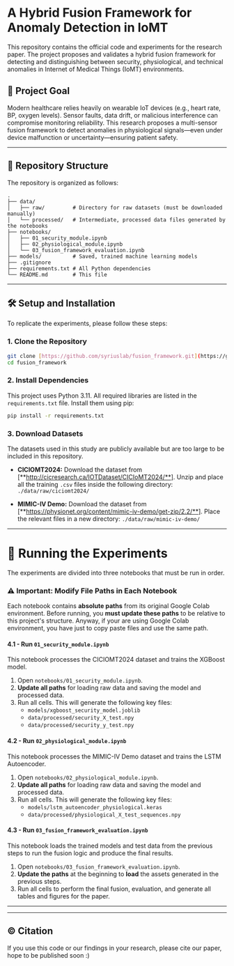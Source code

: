 # A Hybrid Fusion Framework for Anomaly Detection in IoMT

This repository contains the official code and experiments for the research paper. The project proposes and validates a hybrid fusion framework for detecting and distinguishing between security, physiological, and technical anomalies in Internet of Medical Things (IoMT) environments.

## 🎯 Project Goal

Modern healthcare relies heavily on wearable IoT devices (e.g., heart rate, BP, oxygen levels). Sensor faults, data drift, or malicious interference can compromise monitoring reliability. This research proposes a multi-sensor fusion framework to detect anomalies in physiological signals—even under device malfunction or uncertainty—ensuring patient safety.

---

## 📂 Repository Structure

The repository is organized as follows:

```
.
├── data/
│   ├── raw/         # Directory for raw datasets (must be downloaded manually)
│   └── processed/   # Intermediate, processed data files generated by the notebooks
├── notebooks/
│   ├── 01_security_module.ipynb
│   ├── 02_physiological_module.ipynb
│   └── 03_fusion_framework_evaluation.ipynb
├── models/          # Saved, trained machine learning models
├── .gitignore
├── requirements.txt # All Python dependencies
└── README.md        # This file
```

---


## 🛠️ Setup and Installation

To replicate the experiments, please follow these steps:

### 1. Clone the Repository
```bash
git clone [https://github.com/syriuslab/fusion_framework.git](https://github.com/syriuslab/fusion_framework.git)
cd fusion_framework
```

### 2. Install Dependencies
This project uses Python 3.11. All required libraries are listed in the `requirements.txt` file. Install them using pip:
```bash
pip install -r requirements.txt
```

### 3. Download Datasets
The datasets used in this study are publicly available but are too large to be included in this repository.

* **CICIOMT2024:** Download the dataset from [**http://cicresearch.ca/IOTDataset/CICIoMT2024/**]. Unzip and place all the training `.csv` files inside the following directory:
    `./data/raw/ciciomt2024/`

* **MIMIC-IV Demo:** Download the dataset from [**https://physionet.org/content/mimic-iv-demo/get-zip/2.2/**]. Place the relevant files in a new directory:
    `./data/raw/mimic-iv-demo/`

---
# 🚀 Running the Experiments

The experiments are divided into three notebooks that must be run in order.

### **⚠️ Important: Modify File Paths in Each Notebook**

Each notebook contains **absolute paths** from its original Google Colab environment. Before running, you **must update these paths** to be relative to this project's structure. Anyway, if your are using Google Colab environment, you have just to copy paste files and use the same path.

#### 4.1 - Run `01_security_module.ipynb`
This notebook processes the CICIOMT2024 dataset and trains the XGBoost model.
1.  Open `notebooks/01_security_module.ipynb`.
2.  **Update all paths** for loading raw data and saving the model and processed data.
3.  Run all cells. This will generate the following key files:
    * `models/xgboost_security_model.joblib`
    * `data/processed/security_X_test.npy`
    * `data/processed/security_y_test.npy`

#### 4.2 - Run `02_physiological_module.ipynb`
This notebook processes the MIMIC-IV Demo dataset and trains the LSTM Autoencoder.
1.  Open `notebooks/02_physiological_module.ipynb`.
2.  **Update all paths** for loading raw data and saving the model and processed data.
3.  Run all cells. This will generate the following key files:
    * `models/lstm_autoencoder_physiological.keras`
    * `data/processed/physiological_X_test_sequences.npy`

#### 4.3 - Run `03_fusion_framework_evaluation.ipynb`
This notebook loads the trained models and test data from the previous steps to run the fusion logic and produce the final results.
1.  Open `notebooks/03_fusion_framework_evaluation.ipynb`.
2.  **Update the paths** at the beginning to **load** the assets generated in the previous steps.
3.  Run all cells to perform the final fusion, evaluation, and generate all tables and figures for the paper.

---
---


## ©️ Citation

If you use this code or our findings in your research, please cite our paper, hope to be published soon :) 
